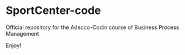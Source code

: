 # SportCenter-code

Official repository for the Adecco-Codin course of Business Process Management

Enjoy!
